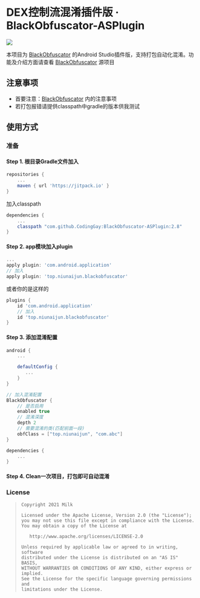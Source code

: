 # DEX控制流混淆插件版 · BlackObfuscator-ASPlugin

![](https://img.shields.io/badge/language-java-brightgreen.svg)

本项目为 [BlackObfuscator](https://github.com/CodingGay/BlackObfuscator) 的Android Studio插件版，支持打包自动化混淆。功能及介绍方面请查看 [BlackObfuscator](https://github.com/CodingGay/BlackObfuscator) 源项目

## 注意事项
- 首要注意：[BlackObfuscator](https://github.com/CodingGay/BlackObfuscator) 内的注意事项
- 若打包报错请提供classpath中gradle的版本供我测试

## 使用方式

### 准备

#### Step 1. 根目录Gradle文件加入
```gradle
repositories {
    ...
    maven { url 'https://jitpack.io' }
}
```
加入classpath
```gradle
dependencies {
    ...
    classpath "com.github.CodingGay:BlackObfuscator-ASPlugin:2.8"
}
```
#### Step 2. app模块加入plugin
```gradle
...
apply plugin: 'com.android.application'
// 加入
apply plugin: 'top.niunaijun.blackobfuscator'
```
或者你的是这样的
```gradle
plugins {
    id 'com.android.application'
    // 加入
    id 'top.niunaijun.blackobfuscator'
}
```
#### Step 3. 添加混淆配置
```gradle
android {
    ...

    defaultConfig {
       ...
    }
}

// 加入混淆配置
BlackObfuscator {
    // 是否启用
    enabled true
    // 混淆深度
    depth 2
    // 需要混淆的类(匹配前面一段)
    obfClass = ["top.niunaijun", "com.abc"]
}

dependencies {
    ...
}
```
#### Step 4. Clean一次项目，打包即可自动混淆


### License

> ```
> Copyright 2021 Milk
>
> Licensed under the Apache License, Version 2.0 (the "License");
> you may not use this file except in compliance with the License.
> You may obtain a copy of the License at
>
>    http://www.apache.org/licenses/LICENSE-2.0
>
> Unless required by applicable law or agreed to in writing, software
> distributed under the License is distributed on an "AS IS" BASIS,
> WITHOUT WARRANTIES OR CONDITIONS OF ANY KIND, either express or implied.
> See the License for the specific language governing permissions and
> limitations under the License.
> ```
